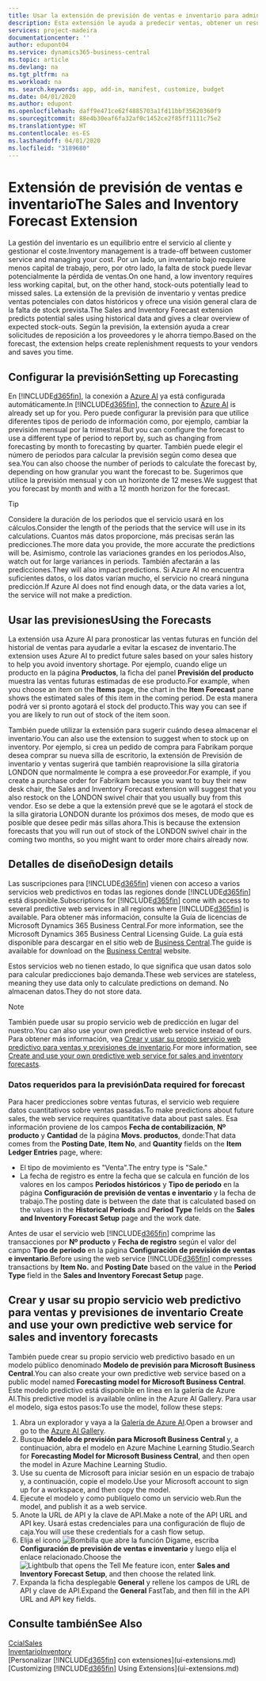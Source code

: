 ```yaml
---
title: Usar la extensión de previsión de ventas e inventario para administrar el inventario | Documentos de Microsoft
description: Esta extensión le ayuda a predecir ventas, obtener un resumen claro de la falta de stock prevista e incluso le ayuda a crear solicitudes de reposición para proveedores.
services: project-madeira
documentationcenter: ''
author: edupont04
ms.service: dynamics365-business-central
ms.topic: article
ms.devlang: na
ms.tgt_pltfrm: na
ms.workload: na
ms. search.keywords: app, add-in, manifest, customize, budget
ms.date: 04/01/2020
ms.author: edupont
ms.openlocfilehash: daff9e471ce62f4885703a1fd11bbf35620360f9
ms.sourcegitcommit: 88e4b30eaf6fa32af0c1452ce2f85ff1111c75e2
ms.translationtype: HT
ms.contentlocale: es-ES
ms.lasthandoff: 04/01/2020
ms.locfileid: "3189680"
---
```

# <a name="the-sales-and-inventory-forecast-extension"></a><span data-ttu-id="38c65-103">Extensión de previsión de ventas e inventario</span><span class="sxs-lookup"><span data-stu-id="38c65-103">The Sales and Inventory Forecast Extension</span></span>
<span data-ttu-id="38c65-104">La gestión del inventario es un equilibrio entre el servicio al cliente y gestionar el coste.</span><span class="sxs-lookup"><span data-stu-id="38c65-104">Inventory management is a trade-off between customer service and managing your cost.</span></span> <span data-ttu-id="38c65-105">Por un lado, un inventario bajo requiere menos capital de trabajo, pero, por otro lado, la falta de stock puede llevar potencialmente la pérdida de ventas.</span><span class="sxs-lookup"><span data-stu-id="38c65-105">On one hand, a low inventory requires less working capital, but, on the other hand, stock-outs potentially lead to missed sales.</span></span> <span data-ttu-id="38c65-106">La extensión de la previsión de inventario y ventas predice ventas potenciales con datos históricos y ofrece una visión general clara de la falta de stock prevista.</span><span class="sxs-lookup"><span data-stu-id="38c65-106">The Sales and Inventory Forecast extension predicts potential sales using historical data and gives a clear overview of expected stock-outs.</span></span> <span data-ttu-id="38c65-107">Según la previsión, la extensión ayuda a crear solicitudes de reposición a los proveedores y le ahorra tiempo.</span><span class="sxs-lookup"><span data-stu-id="38c65-107">Based on the forecast, the extension helps create replenishment requests to your vendors and saves you time.</span></span>  

## <a name="setting-up-forecasting"></a><span data-ttu-id="38c65-108">Configurar la previsión</span><span class="sxs-lookup"><span data-stu-id="38c65-108">Setting up Forecasting</span></span>
<span data-ttu-id="38c65-109">En [!INCLUDE[d365fin](includes/d365fin_md.md)], la conexión a [Azure AI](https://azure.microsoft.com/overview/ai-platform/) ya está configurada automáticamente.</span><span class="sxs-lookup"><span data-stu-id="38c65-109">In [!INCLUDE[d365fin](includes/d365fin_md.md)], the connection to [Azure AI](https://azure.microsoft.com/overview/ai-platform/) is already set up for you.</span></span> <span data-ttu-id="38c65-110">Pero puede configurar la previsión para que utilice diferentes tipos de periodo de información como, por ejemplo, cambiar la previsión mensual por la trimestral.</span><span class="sxs-lookup"><span data-stu-id="38c65-110">But you can configure the forecast to use a different type of period to report by, such as changing from forecasting by month to forecasting by quarter.</span></span> <span data-ttu-id="38c65-111">También puede elegir el número de periodos para calcular la previsión según como desea que sea.</span><span class="sxs-lookup"><span data-stu-id="38c65-111">You can also choose the number of periods to calculate the forecast by, depending on how granular you want the forecast to be.</span></span> <span data-ttu-id="38c65-112">Sugerimos que utilice la previsión mensual y con un horizonte de 12 meses.</span><span class="sxs-lookup"><span data-stu-id="38c65-112">We suggest that you forecast by month and with a 12 month horizon for the forecast.</span></span> 

> [!TIP]  
>   <span data-ttu-id="38c65-113">Considere la duración de los periodos que el servicio usará en los cálculos.</span><span class="sxs-lookup"><span data-stu-id="38c65-113">Consider the length of the periods that the service will use in its calculations.</span></span> <span data-ttu-id="38c65-114">Cuantos más datos proporcione, más precisas serán las predicciones.</span><span class="sxs-lookup"><span data-stu-id="38c65-114">The more data you provide, the more accurate the predictions will be.</span></span> <span data-ttu-id="38c65-115">Asimismo, controle las variaciones grandes en los periodos.</span><span class="sxs-lookup"><span data-stu-id="38c65-115">Also, watch out for large variances in periods.</span></span> <span data-ttu-id="38c65-116">También afectarán a las predicciones.</span><span class="sxs-lookup"><span data-stu-id="38c65-116">They will also impact predictions.</span></span> <span data-ttu-id="38c65-117">Si Azure AI no encuentra suficientes datos, o los datos varían mucho, el servicio no creará ninguna predicción.</span><span class="sxs-lookup"><span data-stu-id="38c65-117">If Azure AI does not find enough data, or the data varies a lot, the service will not make a prediction.</span></span>

## <a name="using-the-forecasts"></a><span data-ttu-id="38c65-118">Usar las previsiones</span><span class="sxs-lookup"><span data-stu-id="38c65-118">Using the Forecasts</span></span>
<span data-ttu-id="38c65-119">La extensión usa Azure AI para pronosticar las ventas futuras en función del historial de ventas para ayudarle a evitar la escasez de inventario.</span><span class="sxs-lookup"><span data-stu-id="38c65-119">The extension uses Azure AI to predict future sales based on your sales history to help you avoid inventory shortage.</span></span> <span data-ttu-id="38c65-120">Por ejemplo, cuando elige un producto en la página **Productos**, la ficha del panel **Previsión del producto** muestra las ventas futuras estimadas de ese producto.</span><span class="sxs-lookup"><span data-stu-id="38c65-120">For example, when you choose an item on the **Items** page, the chart in the **Item Forecast** pane shows the estimated sales of this item in the coming period.</span></span> <span data-ttu-id="38c65-121">De esta manera podrá ver si pronto agotará el stock del producto.</span><span class="sxs-lookup"><span data-stu-id="38c65-121">This way you can see if you are likely to run out of stock of the item soon.</span></span>  

<span data-ttu-id="38c65-122">También puede utilizar la extensión para sugerir cuándo desea almacenar el inventario.</span><span class="sxs-lookup"><span data-stu-id="38c65-122">You can also use the extension to suggest when to stock up on inventory.</span></span> <span data-ttu-id="38c65-123">Por ejemplo, si crea un pedido de compra para Fabrikam porque desea comprar su nueva silla de escritorio, la extensión de Previsión de inventario y ventas sugerirá que también reaprovisione la silla giratoria LONDON que normalmente le compra a ese proveedor.</span><span class="sxs-lookup"><span data-stu-id="38c65-123">For example, if you create a purchase order for Fabrikam because you want to buy their new desk chair, the Sales and Inventory Forecast extension will suggest that you also restock on the LONDON swivel chair that you usually buy from this vendor.</span></span> <span data-ttu-id="38c65-124">Eso se debe a que la extensión prevé que se le agotará el stock de la silla giratoria LONDON durante los próximos dos meses, de modo que es posible que desee pedir más sillas ahora.</span><span class="sxs-lookup"><span data-stu-id="38c65-124">This is because the extension forecasts that you will run out of stock of the LONDON swivel chair in the coming two months, so you might want to order more chairs already now.</span></span>  

## <a name="design-details"></a><span data-ttu-id="38c65-125">Detalles de diseño</span><span class="sxs-lookup"><span data-stu-id="38c65-125">Design details</span></span>
<span data-ttu-id="38c65-126">Las suscripciones para [!INCLUDE[d365fin](includes/d365fin_md.md)] vienen con acceso a varios servicios web predictivos en todas las regiones donde [!INCLUDE[d365fin](includes/d365fin_md.md)] está disponible.</span><span class="sxs-lookup"><span data-stu-id="38c65-126">Subscriptions for [!INCLUDE[d365fin](includes/d365fin_md.md)] come with access to several predictive web services in all regions where [!INCLUDE[d365fin](includes/d365fin_md.md)] is available.</span></span> <span data-ttu-id="38c65-127">Para obtener más información, consulte la Guía de licencias de Microsoft Dynamics 365 Business Central.</span><span class="sxs-lookup"><span data-stu-id="38c65-127">For more information, see the Microsoft Dynamics 365 Business Central Licensing Guide.</span></span> <span data-ttu-id="38c65-128">La guía está disponible para descargar en el sitio web de [Business Central](https://dynamics.microsoft.com/en-us/business-central/overview/).</span><span class="sxs-lookup"><span data-stu-id="38c65-128">The guide is available for download on the [Business Central](https://dynamics.microsoft.com/en-us/business-central/overview/) website.</span></span> 

<span data-ttu-id="38c65-129">Estos servicios web no tienen estado, lo que significa que usan datos solo para calcular predicciones bajo demanda.</span><span class="sxs-lookup"><span data-stu-id="38c65-129">These web services are stateless, meaning they use data only to calculate predictions on demand.</span></span> <span data-ttu-id="38c65-130">No almacenan datos.</span><span class="sxs-lookup"><span data-stu-id="38c65-130">They do not store data.</span></span>

> [!NOTE]  
>   <span data-ttu-id="38c65-131">También puede usar su propio servicio web de predicción en lugar del nuestro.</span><span class="sxs-lookup"><span data-stu-id="38c65-131">You can also use your own predictive web service instead of ours.</span></span> <span data-ttu-id="38c65-132">Para obtener más información, vea [Crear y usar su propio servicio web predictivo para ventas y previsiones de inventario](#AnchorText).</span><span class="sxs-lookup"><span data-stu-id="38c65-132">For more information, see [Create and use your own predictive web service for sales and inventory forecasts](#AnchorText).</span></span> 

### <a name="data-required-for-forecast"></a><span data-ttu-id="38c65-133">Datos requeridos para la previsión</span><span class="sxs-lookup"><span data-stu-id="38c65-133">Data required for forecast</span></span>
<span data-ttu-id="38c65-134">Para hacer predicciones sobre ventas futuras, el servicio web requiere datos cuantitativos sobre ventas pasadas.</span><span class="sxs-lookup"><span data-stu-id="38c65-134">To make predictions about future sales, the web service requires quantitative data about past sales.</span></span> <span data-ttu-id="38c65-135">Esa información proviene de los campos **Fecha de contabilización**, **Nº producto** y **Cantidad** de la página **Movs. productos**, donde:</span><span class="sxs-lookup"><span data-stu-id="38c65-135">That data comes from the **Posting Date**, **Item No**, and **Quantity** fields on the **Item Ledger Entries** page, where:</span></span>
-    <span data-ttu-id="38c65-136">El tipo de movimiento es "Venta".</span><span class="sxs-lookup"><span data-stu-id="38c65-136">The entry type is "Sale."</span></span>
- <span data-ttu-id="38c65-137">La fecha de registro es entre la fecha que se calcula en función de los valores en los campos **Periodos históricos** y **Tipo de periodo** en la página **Configuración de previsión de ventas e inventario** y la fecha de trabajo.</span><span class="sxs-lookup"><span data-stu-id="38c65-137">The posting date is between the date that is calculated based on the values in the **Historical Periods** and **Period Type** fields on the **Sales and Inventory Forecast Setup** page and the work date.</span></span>

<span data-ttu-id="38c65-138">Antes de usar el servicio web [!INCLUDE[d365fin](includes/d365fin_md.md)] comprime las transacciones por **Nº producto** y **Fecha de registro** según el valor del campo **Tipo de periodo** en la página **Configuración de previsión de ventas e inventario**.</span><span class="sxs-lookup"><span data-stu-id="38c65-138">Before using the web service [!INCLUDE[d365fin](includes/d365fin_md.md)] compresses transactions by **Item No.** and **Posting Date** based on the value in the **Period Type** field in the **Sales and Inventory Forecast Setup** page.</span></span>

## <a name="create-and-use-your-own-predictive-web-service-for-sales-and-inventory-forecasts"></a><span data-ttu-id="38c65-139"><a name="AnchorText"> </a>Crear y usar su propio servicio web predictivo para ventas y previsiones de inventario</span><span class="sxs-lookup"><span data-stu-id="38c65-139"><a name="AnchorText"> </a>Create and use your own predictive web service for sales and inventory forecasts</span></span>
<span data-ttu-id="38c65-140">También puede crear su propio servicio web predictivo basado en un modelo público denominado **Modelo de previsión para Microsoft Business Central**.</span><span class="sxs-lookup"><span data-stu-id="38c65-140">You can also create your own predictive web service based on a public model named **Forecasting model for Microsoft Business Central**.</span></span> <span data-ttu-id="38c65-141">Este modelo predictivo está disponible en línea en la galería de Azure AI.</span><span class="sxs-lookup"><span data-stu-id="38c65-141">This predictive model is available online in the Azure AI Gallery.</span></span> <span data-ttu-id="38c65-142">Para usar el modelo, siga estos pasos:</span><span class="sxs-lookup"><span data-stu-id="38c65-142">To use the model, follow these steps:</span></span>  

1. <span data-ttu-id="38c65-143">Abra un explorador y vaya a la [Galería de Azure AI](https://go.microsoft.com/fwlink/?linkid=828352).</span><span class="sxs-lookup"><span data-stu-id="38c65-143">Open a browser and go to the [Azure AI Gallery](https://go.microsoft.com/fwlink/?linkid=828352).</span></span>  
2. <span data-ttu-id="38c65-144">Busque **Modelo de previsión para Microsoft Business Central** y, a continuación, abra el modelo en Azure Machine Learning Studio.</span><span class="sxs-lookup"><span data-stu-id="38c65-144">Search for **Forecasting Model for Microsoft Business Central**, and then open the model in Azure Machine Learning Studio.</span></span>  
3. <span data-ttu-id="38c65-145">Use su cuenta de Microsoft para iniciar sesión en un espacio de trabajo y, a continuación, copie el modelo.</span><span class="sxs-lookup"><span data-stu-id="38c65-145">Use your Microsoft account to sign up for a workspace, and then copy the model.</span></span>  
4. <span data-ttu-id="38c65-146">Ejecute el modelo y como publíquelo como un servicio web.</span><span class="sxs-lookup"><span data-stu-id="38c65-146">Run the model, and publish it as a web service.</span></span>  
5. <span data-ttu-id="38c65-147">Anote la URL de API y la clave de API.</span><span class="sxs-lookup"><span data-stu-id="38c65-147">Make a note of the API URL and API key.</span></span> <span data-ttu-id="38c65-148">Usará estas credenciales para una configuración de flujo de caja.</span><span class="sxs-lookup"><span data-stu-id="38c65-148">You will use these credentials for a cash flow setup.</span></span>  
6. <span data-ttu-id="38c65-149">Elija el icono ![Bombilla que abre la función Dígame](media/ui-search/search_small.png "Dígame qué desea hacer"), escriba **Configuración de previsión de ventas e inventario** y luego elija el enlace relacionado.</span><span class="sxs-lookup"><span data-stu-id="38c65-149">Choose the ![Lightbulb that opens the Tell Me feature](media/ui-search/search_small.png "Tell me what you want to do") icon, enter **Sales and Inventory Forecast Setup**, and then choose the related link.</span></span>  
7. <span data-ttu-id="38c65-150">Expanda la ficha desplegable **General** y rellene los campos de URL de API y clave de API.</span><span class="sxs-lookup"><span data-stu-id="38c65-150">Expand the **General** FastTab, and then fill in the API URL and API key fields.</span></span>  


## <a name="see-also"></a><span data-ttu-id="38c65-151">Consulte también</span><span class="sxs-lookup"><span data-stu-id="38c65-151">See Also</span></span>
[<span data-ttu-id="38c65-152">Ccial</span><span class="sxs-lookup"><span data-stu-id="38c65-152">Sales</span></span>](sales-manage-sales.md)  
[<span data-ttu-id="38c65-153">Inventario</span><span class="sxs-lookup"><span data-stu-id="38c65-153">Inventory</span></span>](inventory-manage-inventory.md)  
<span data-ttu-id="38c65-154">[Personalizar [!INCLUDE[d365fin](includes/d365fin_md.md)] con extensiones](ui-extensions.md)</span><span class="sxs-lookup"><span data-stu-id="38c65-154">[Customizing [!INCLUDE[d365fin](includes/d365fin_md.md)] Using Extensions](ui-extensions.md)</span></span>  
